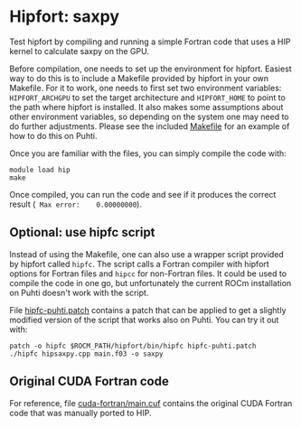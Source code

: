 # Hipfort: saxpy

Test hipfort by compiling and running a simple Fortran code that uses a HIP
kernel to calculate saxpy on the GPU.

Before compilation, one needs to set up the environment for hipfort. Easiest
way to do this is to include a Makefile provided by hipfort in your own
Makefile. For it to work, one needs to first set two environment variables:
`HIPFORT_ARCHGPU` to set the target architecture and `HIPFORT_HOME` to point
to the path where hipfort is installed. It also makes some assumptions about
other environment variables, so depending on the system one may need to do
further adjustments. Please see the included [Makefile](Makefile) for an
example of how to do this on Puhti.

Once you are familiar with the files, you can simply compile the code with:
```
module load hip
make
```

Once compiled, you can run the code and see if it produces the correct
result (` Max error:    0.00000000`).


## Optional: use hipfc script

Instead of using the Makefile, one can also use a wrapper script provided by
hipfort called `hipfc`. The script calls a Fortran compiler with hipfort
options for Fortran files and `hipcc` for non-Fortran files. It could be used
to compile the code in one go, but unfortunately the current ROCm installation
on Puhti doesn't work with the script.

File [hipfc-puhti.patch](hipfc-puhti.patch) contains a patch that can be
applied to get a slightly modified version of the script that works also on
Puhti. You can try it out with:
```
patch -o hipfc $ROCM_PATH/hipfort/bin/hipfc hipfc-puhti.patch
./hipfc hipsaxpy.cpp main.f03 -o saxpy
```


## Original CUDA Fortran code

For reference, file [cuda-fortran/main.cuf](cuda-fortran/main.cuf) contains
the original CUDA Fortran code that was manually ported to HIP.
